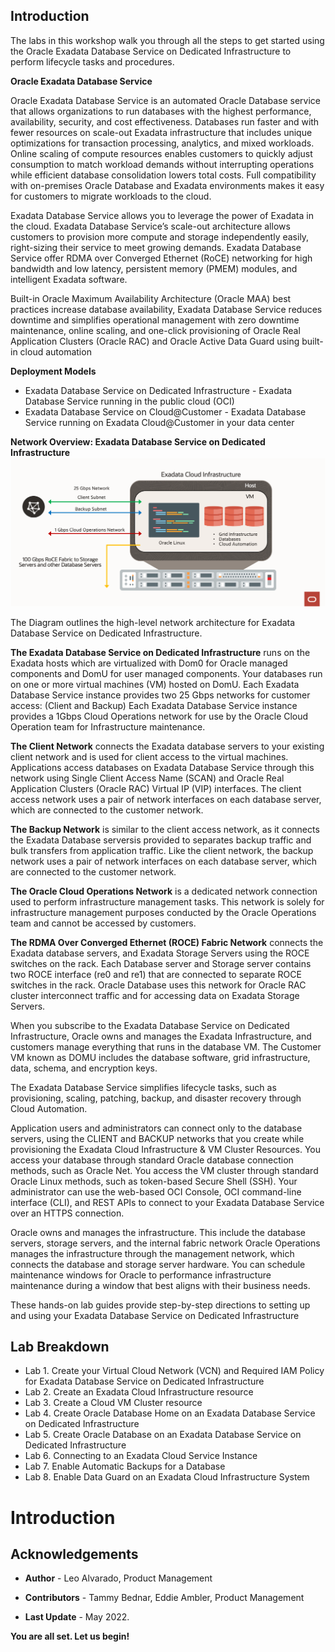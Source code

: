 ## Introduction

The labs in this workshop walk you through all the steps to get started using the Oracle Exadata Database Service on Dedicated Infrastructure to perform lifecycle tasks and procedures.


**Oracle Exadata Database Service**

Oracle Exadata Database Service is an automated Oracle Database service that allows organizations to run databases with the highest performance, availability, security, and cost effectiveness. Databases run faster and with fewer resources on scale-out Exadata infrastructure that includes unique optimizations for transaction processing, analytics, and mixed workloads. Online scaling of compute resources enables customers to quickly adjust consumption to match workload demands without interrupting operations while efficient database consolidation lowers total costs. Full compatibility with on-premises Oracle Database and Exadata environments makes it easy for customers to migrate workloads to the cloud.

Exadata Database Service allows you to leverage the power of Exadata in the cloud. Exadata Database Service’s scale-out architecture allows customers to provision more compute and storage independently easily, right-sizing their service to meet growing demands. Exadata Database Service offer RDMA over Converged Ethernet (RoCE) networking for high bandwidth and low latency, persistent memory (PMEM) modules, and intelligent Exadata software.

Built-in Oracle Maximum Availability Architecture (Oracle MAA) best practices increase database availability, Exadata Database Service reduces downtime and simplifies operational management with zero downtime maintenance, online scaling, and one-click provisioning of Oracle Real Application Clusters (Oracle RAC) and Oracle Active Data Guard using built-in cloud automation

**Deployment Models**

* Exadata Database Service on Dedicated Infrastructure - Exadata Database Service running in the public cloud (OCI)
* Exadata Database Service on Cloud@Customer - Exadata Database Service running on Exadata Cloud@Customer in your data center


**Network Overview: Exadata Database Service on Dedicated Infrastructure**
![](./Images/Introduction/Architecture.png " ")


The Diagram outlines the high-level network architecture for Exadata Database Service on Dedicated Infrastructure.

**The Exadata Database Service on Dedicated Infrastructure** runs on the Exadata hosts which are virtualized with Dom0 for Oracle managed components and DomU for user managed components.
Your databases run on one or more virtual machines (VM) hosted on DomU.
Each Exadata Database Service instance provides two 25 Gbps networks for customer access: (Client and Backup)
Each Exadata Database Service instance provides a 1Gbps Cloud Operations network for use by the Oracle Cloud Operation team for Infrastructure maintenance.

**The Client Network** connects the Exadata database servers to your existing client network and is used for client access to the virtual machines.
Applications access databases on Exadata Database Service through this network using Single Client Access Name (SCAN) and Oracle Real Application Clusters (Oracle RAC) Virtual IP (VIP) interfaces.
The client access network uses a pair of network interfaces on each database server, which are connected to the customer network.

**The Backup Network** is similar to the client access network, as it connects the Exadata Database serversis provided to separates backup traffic and bulk transfers from application traffic.
Like the client network, the backup network uses a pair of network interfaces on each database server, which are connected to the customer network.

**The Oracle Cloud Operations Network** is a dedicated network connection used to perform infrastructure management tasks.
This network is solely for infrastructure management purposes conducted by the Oracle Operations team and cannot be accessed by customers.

**The RDMA Over Converged Ethernet (ROCE) Fabric Network** connects the Exadata database servers, and Exadata Storage Servers using the ROCE switches on the rack.
Each Database server and Storage server contains two ROCE interface (re0 and re1) that are connected to separate ROCE switches in the rack.
Oracle Database uses this network for Oracle RAC cluster interconnect traffic and for accessing data on Exadata Storage Servers.

When you subscribe to the Exadata Database Service on Dedicated Infrastructure, Oracle owns and manages the Exadata Infrastructure, and customers manage everything that runs in the database VM. The Customer VM known as DOMU includes the database software, grid infrastructure, data, schema, and encryption keys.

The Exadata Database Service simplifies lifecycle tasks, such as provisioning, scaling, patching, backup, and disaster recovery through Cloud Automation.

Application users and administrators can connect only to the database servers, using the CLIENT and BACKUP networks that you create while provisioning the Exadata Cloud Infrastructure & VM Cluster Resources. You access your database through standard Oracle database connection methods, such as Oracle Net. You access the VM cluster through standard Oracle Linux methods, such as token-based Secure Shell (SSH). Your administrator can use the web-based OCI Console, OCI command-line interface (CLI), and REST APIs to connect to your Exadata Database Service over an HTTPS connection.

Oracle owns and manages the infrastructure. This include the database servers, storage servers, and the internal fabric network
Oracle Operations manages the infrastructure through the management network, which connects the database and storage server hardware.
You can schedule maintenance windows for Oracle to performance infrastructure maintenance during a window that best aligns with their business needs.

These hands-on lab guides provide step-by-step directions to setting up and using your Exadata Database Service on Dedicated Infrastructure


## Lab Breakdown
* Lab 1. Create your Virtual Cloud Network (VCN) and Required IAM Policy for Exadata Database Service on Dedicated Infrastructure
* Lab 2. Create an Exadata Cloud Infrastructure resource
* Lab 3. Create a Cloud VM Cluster resource
* Lab 4. Create Oracle Database Home on an Exadata Database Service on Dedicated Infrastructure       
* Lab 5. Create Oracle Database on an Exadata Database Service on Dedicated Infrastructure
* Lab 6. Connecting to an Exadata Cloud Service Instance
* Lab 7. Enable Automatic Backups for a Database
* Lab 8. Enable Data Guard on an Exadata Cloud Infrastructure System



# Introduction

## Acknowledgements

* **Author** - Leo Alvarado, Product Management

* **Contributors** - Tammy Bednar, Eddie Ambler, Product Management

* **Last Update** - May 2022.

**You are all set. Let us begin!**
